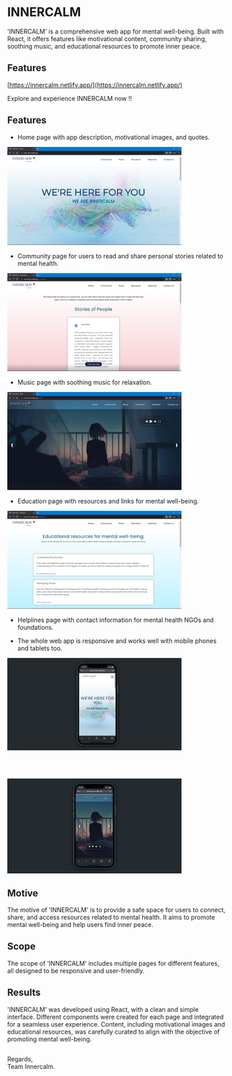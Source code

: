 # INNERCALM

'INNERCALM' is a comprehensive web app for mental well-being. Built with React, it offers features like motivational content, community sharing, soothing music, and educational resources to promote inner peace.

## Features

[https://innercalm.netlify.app/](https://innercalm.netlify.app/)

Explore and experience INNERCALM now !!

## Features

- Home page with app description, motivational images, and quotes.

<img src="https://raw.githubusercontent.com/iamhk12/Projects/main/WebProjects/Assets/innerCalmSS/homepage.png" alt="INNERCALM Home Page" width="400" height="auto">

- Community page for users to read and share personal stories related to mental health.

<img src="https://raw.githubusercontent.com/iamhk12/Projects/main/WebProjects/Assets/innerCalmSS/communitypage.png" alt="INNERCALM Community Page" width="400" height="auto">

- Music page with soothing music for relaxation.

<img src="https://raw.githubusercontent.com/iamhk12/Projects/main/WebProjects/Assets/innerCalmSS/musicpage.png" alt="INNERCALM Music Page" width="400" height="auto">

- Education page with resources and links for mental well-being.

<img src="https://raw.githubusercontent.com/iamhk12/Projects/main/WebProjects/Assets/innerCalmSS/educationpage.png" alt="INNERCALM Education Page" width="400" height="auto">

- Helplines page with contact information for mental health NGOs and foundations.

- The whole web app is responsive and works well with mobile phones and tablets too.

<img src="https://raw.githubusercontent.com/iamhk12/Projects/main/WebProjects/Assets/innerCalmSS/res1.png" alt="INNERCALM Education Page" width="400" height="auto">

<br><br>

<img src="https://raw.githubusercontent.com/iamhk12/Projects/main/WebProjects/Assets/innerCalmSS/res2.png" alt="INNERCALM Education Page" width="400" height="auto">


## Motive

The motive of 'INNERCALM' is to provide a safe space for users to connect, share, and access resources related to mental health. It aims to promote mental well-being and help users find inner peace.

## Scope

The scope of 'INNERCALM' includes multiple pages for different features, all designed to be responsive and user-friendly.

## Results

'INNERCALM' was developed using React, with a clean and simple interface. Different components were created for each page and integrated for a seamless user experience. Content, including motivational images and educational resources, was carefully curated to align with the objective of promoting mental well-being.

##

Regards,<br>
Team Innercalm.


